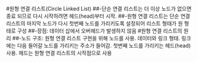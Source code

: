 #원형 연결 리스트(Circle Linked List)
##-단순 연결 리스트는 더 이상 노드가 없으면 종료 되므로 다시 시작하려면 헤드(head)부터 시작.
##-원형 연결 리스트는 단순 연결 리스트의 마지막 노드가 다시 첫번째 노드를 가리키도록 설정되어 리스트 형태가 원 형태로 구성
##-장점: 데이터 삽에서 오버헤드가 발생하지 않음
#원형 연결 리스트의 원리
##-노드 구조: 원형 연결 리스트 구현을 위해 노드를 사용. 데이터와 링크 형태. 링크에는 다음 들어갈 노드를 가리키는 주소가 들어감. 첫번째 노드를 가리키는 헤드(head) 사용. 헤드는 원형 연결 리스트의 시작점으로 사용
